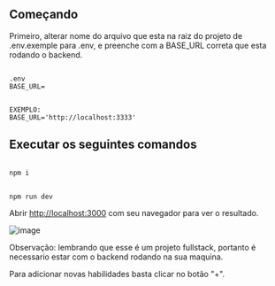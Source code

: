 ## Começando

Primeiro, alterar nome do arquivo que esta na raiz do projeto de .env.exemple para .env, e preenche com a BASE_URL correta que esta rodando o backend.

```

.env
BASE_URL=

```

```

EXEMPLO:
BASE_URL='http://localhost:3333'

```

## Executar os seguintes comandos

```bash

npm i

```

```bash

npm run dev

```

Abrir [http://localhost:3000](http://localhost:3000) com seu navegador para ver o resultado.

![image](https://github.com/PedroLimaReis/test-candidates-frontend/assets/38461535/d6210b2e-39df-4717-baed-cff86c71c00f)

Observação: lembrando que esse é um projeto fullstack, portanto é necessario estar com o backend rodando na sua maquina.

Para adicionar novas habilidades basta clicar no botão "+".

